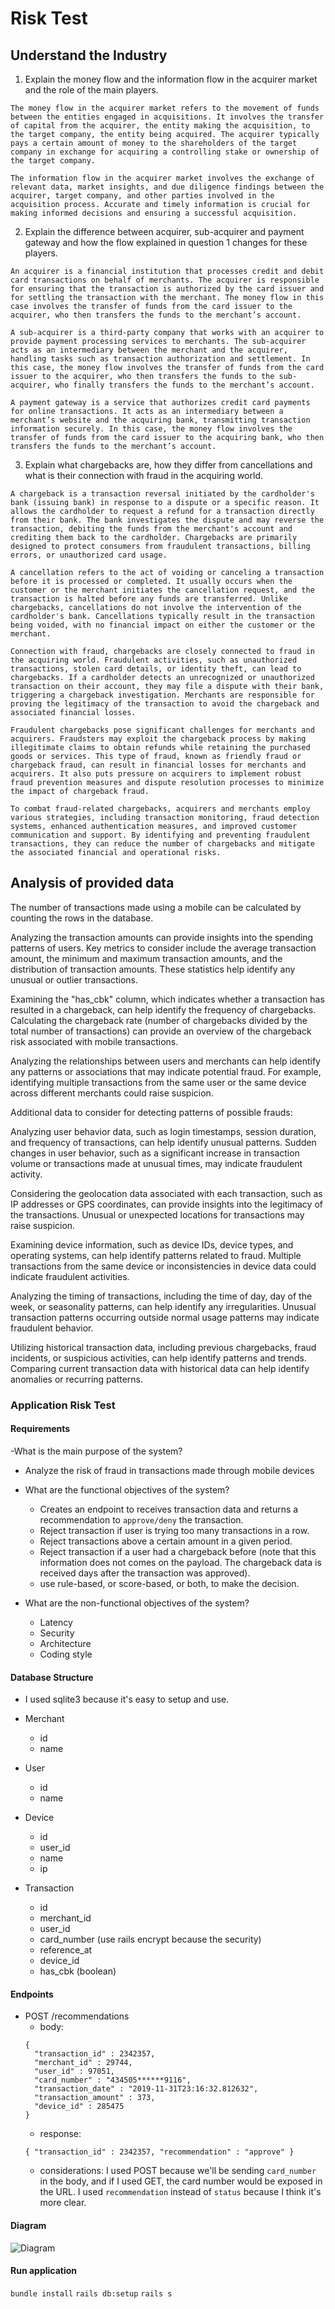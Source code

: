 # Risk Test

## Understand the Industry

  1. Explain the money flow and the information flow in the acquirer market and the role of the main players.

    The money flow in the acquirer market refers to the movement of funds between the entities engaged in acquisitions. It involves the transfer of capital from the acquirer, the entity making the acquisition, to the target company, the entity being acquired. The acquirer typically pays a certain amount of money to the shareholders of the target company in exchange for acquiring a controlling stake or ownership of the target company.

    The information flow in the acquirer market involves the exchange of relevant data, market insights, and due diligence findings between the acquirer, target company, and other parties involved in the acquisition process. Accurate and timely information is crucial for making informed decisions and ensuring a successful acquisition.

  2. Explain the difference between acquirer, sub-acquirer and payment gateway and how the flow explained in question 1 changes for these players.

    An acquirer is a financial institution that processes credit and debit card transactions on behalf of merchants. The acquirer is responsible for ensuring that the transaction is authorized by the card issuer and for settling the transaction with the merchant. The money flow in this case involves the transfer of funds from the card issuer to the acquirer, who then transfers the funds to the merchant’s account.

    A sub-acquirer is a third-party company that works with an acquirer to provide payment processing services to merchants. The sub-acquirer acts as an intermediary between the merchant and the acquirer, handling tasks such as transaction authorization and settlement. In this case, the money flow involves the transfer of funds from the card issuer to the acquirer, who then transfers the funds to the sub-acquirer, who finally transfers the funds to the merchant’s account.

    A payment gateway is a service that authorizes credit card payments for online transactions. It acts as an intermediary between a merchant’s website and the acquiring bank, transmitting transaction information securely. In this case, the money flow involves the transfer of funds from the card issuer to the acquiring bank, who then transfers the funds to the merchant’s account.

  3. Explain what chargebacks are, how they differ from cancellations and what is their connection with fraud in the acquiring world.

    A chargeback is a transaction reversal initiated by the cardholder's bank (issuing bank) in response to a dispute or a specific reason. It allows the cardholder to request a refund for a transaction directly from their bank. The bank investigates the dispute and may reverse the transaction, debiting the funds from the merchant's account and crediting them back to the cardholder. Chargebacks are primarily designed to protect consumers from fraudulent transactions, billing errors, or unauthorized card usage.

    A cancellation refers to the act of voiding or canceling a transaction before it is processed or completed. It usually occurs when the customer or the merchant initiates the cancellation request, and the transaction is halted before any funds are transferred. Unlike chargebacks, cancellations do not involve the intervention of the cardholder's bank. Cancellations typically result in the transaction being voided, with no financial impact on either the customer or the merchant.

    Connection with fraud, chargebacks are closely connected to fraud in the acquiring world. Fraudulent activities, such as unauthorized transactions, stolen card details, or identity theft, can lead to chargebacks. If a cardholder detects an unrecognized or unauthorized transaction on their account, they may file a dispute with their bank, triggering a chargeback investigation. Merchants are responsible for proving the legitimacy of the transaction to avoid the chargeback and associated financial losses.

    Fraudulent chargebacks pose significant challenges for merchants and acquirers. Fraudsters may exploit the chargeback process by making illegitimate claims to obtain refunds while retaining the purchased goods or services. This type of fraud, known as friendly fraud or chargeback fraud, can result in financial losses for merchants and acquirers. It also puts pressure on acquirers to implement robust fraud prevention measures and dispute resolution processes to minimize the impact of chargeback fraud.

    To combat fraud-related chargebacks, acquirers and merchants employ various strategies, including transaction monitoring, fraud detection systems, enhanced authentication measures, and improved customer communication and support. By identifying and preventing fraudulent transactions, they can reduce the number of chargebacks and mitigate the associated financial and operational risks.

## Analysis of provided data

  The number of transactions made using a mobile can be calculated by counting the rows in the database.

  Analyzing the transaction amounts can provide insights into the spending patterns of users. Key metrics to consider include the average transaction amount, the minimum and maximum transaction amounts, and the distribution of transaction amounts. These statistics help identify any unusual or outlier transactions.

  Examining the "has_cbk" column, which indicates whether a transaction has resulted in a chargeback, can help identify the frequency of chargebacks. Calculating the chargeback rate (number of chargebacks divided by the total number of transactions) can provide an overview of the chargeback risk associated with mobile transactions.

  Analyzing the relationships between users and merchants can help identify any patterns or associations that may indicate potential fraud. For example, identifying multiple transactions from the same user or the same device across different merchants could raise suspicion.

  Additional data to consider for detecting patterns of possible frauds:

  Analyzing user behavior data, such as login timestamps, session duration, and frequency of transactions, can help identify unusual patterns. Sudden changes in user behavior, such as a significant increase in transaction volume or transactions made at unusual times, may indicate fraudulent activity.

  Considering the geolocation data associated with each transaction, such as IP addresses or GPS coordinates, can provide insights into the legitimacy of the transactions. Unusual or unexpected locations for transactions may raise suspicion.

  Examining device information, such as device IDs, device types, and operating systems, can help identify patterns related to fraud. Multiple transactions from the same device or inconsistencies in device data could indicate fraudulent activities.

  Analyzing the timing of transactions, including the time of day, day of the week, or seasonality patterns, can help identify any irregularities. Unusual transaction patterns occurring outside normal usage patterns may indicate fraudulent behavior.

  Utilizing historical transaction data, including previous chargebacks, fraud incidents, or suspicious activities, can help identify patterns and trends. Comparing current transaction data with historical data can help identify anomalies or recurring patterns.

### Application Risk Test

#### Requirements

-What is the main purpose of the system?
  - Analyze the risk of fraud in transactions made through mobile devices

- What are the functional objectives of the system?
  - Creates an endpoint to receives transaction data and returns a recommendation to `approve/deny` the transaction.
  - Reject transaction if user is trying too many transactions in a row.
  - Reject transactions above a certain amount in a given period.
  - Reject transaction if a user had a chargeback before (note that this information does not comes on the payload. The chargeback data is received days after the transaction was approved).
  - use rule-based, or score-based, or both, to make the decision.

- What are the non-functional objectives of the system?
  - Latency
  - Security
  - Architecture
  - Coding style

#### Database Structure

- I used sqlite3 because it's easy to setup and use.

- Merchant
  - id
  - name

- User
  - id
  - name

- Device
  - id
  - user_id
  - name
  - ip

- Transaction
  - id
  - merchant_id
  - user_id
  - card_number (use rails encrypt because the security)
  - reference_at
  - device_id
  - has_cbk (boolean)

#### Endpoints

- POST /recommendations
  - body:
  ```
  {
    "transaction_id" : 2342357,
    "merchant_id" : 29744,
    "user_id" : 97051,
    "card_number" : "434505******9116",
    "transaction_date" : "2019-11-31T23:16:32.812632",
    "transaction_amount" : 373,
    "device_id" : 285475
  }
  ```
  - response:
  ```
  { "transaction_id" : 2342357, "recommendation" : "approve" }
  ```
  - considerations: I used POST because we'll be sending `card_number` in the body, and if I used GET, the card number would be exposed in the URL. I used `recommendation` instead of `status` because I think it's more clear.

#### Diagram

![Diagram](./doc/images/diagram.png)

#### Run application

`bundle install`
`rails db:setup`
`rails s`